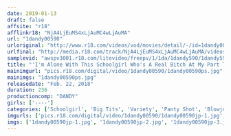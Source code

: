 ```yaml
---
date: 2019-01-13
draft: false
affsite: "r18"
afflinkr18: "NjA4LjEuMS4xLjAuMC4wLjAuMA"
url: "1dandy00590"
urloriginal: "http://www.r18.com/videos/vod/movies/detail/-/id=1dandy00590"
urlfinal: "http://media.r18.com/track/NjA4LjEuMS4xLjAuMC4wLjAuMA/videos/vod/movies/detail/-/id=1dandy00590"
samplevid: "awspv3001.r18.com/litevideo/freepv/1/1da/1dandy590/1dandy590_dmb_w.mp4"
title: "'I'm Alone With This Schoolgirl Who's A Real Bitch At My Part Time Job! She's 20 Years Older Than Me, And Flashing Panty Shot Action/Cleavage/And Hot Buttery Eyes At Me And Getting My Dick Rock Hard!! I Thought She Would Get Mad When She Saw I Had An Erection, But It Turns Out She Likes Loser Herbivore Men Like Me To Stick Their Dicks Into Her' vol. 1"
mainimgurl: "pics.r18.com/digital/video/1dandy00590/1dandy00590ps.jpg"
mainimgs: "1dandy00590ps.jpg"
releasedate: "Feb. 22, 2018"
duration: 236
productioncomp: "DANDY"
girls: ['----']
categories: ['Schoolgirl', 'Big Tits', 'Variety', 'Panty Shot', 'Blowjob', 'Handjob', 'Over 4 Hours', 'Hi-Def', 'Special 7 studios SALE']
imgurls: ['pics.r18.com/digital/video/1dandy00590/1dandy00590jp-1.jpg', 'pics.r18.com/digital/video/1dandy00590/1dandy00590jp-2.jpg', 'pics.r18.com/digital/video/1dandy00590/1dandy00590jp-3.jpg', 'pics.r18.com/digital/video/1dandy00590/1dandy00590jp-4.jpg', 'pics.r18.com/digital/video/1dandy00590/1dandy00590jp-5.jpg', 'pics.r18.com/digital/video/1dandy00590/1dandy00590jp-6.jpg', 'pics.r18.com/digital/video/1dandy00590/1dandy00590jp-7.jpg', 'pics.r18.com/digital/video/1dandy00590/1dandy00590jp-8.jpg', 'pics.r18.com/digital/video/1dandy00590/1dandy00590jp-9.jpg', 'pics.r18.com/digital/video/1dandy00590/1dandy00590jp-10.jpg', 'pics.r18.com/digital/video/1dandy00590/1dandy00590jp-11.jpg', 'pics.r18.com/digital/video/1dandy00590/1dandy00590jp-12.jpg', 'pics.r18.com/digital/video/1dandy00590/1dandy00590jp-13.jpg', 'pics.r18.com/digital/video/1dandy00590/1dandy00590jp-14.jpg', 'pics.r18.com/digital/video/1dandy00590/1dandy00590jp-15.jpg', 'pics.r18.com/digital/video/1dandy00590/1dandy00590jp-16.jpg', 'pics.r18.com/digital/video/1dandy00590/1dandy00590jp-17.jpg', 'pics.r18.com/digital/video/1dandy00590/1dandy00590jp-18.jpg', 'pics.r18.com/digital/video/1dandy00590/1dandy00590jp-19.jpg', 'pics.r18.com/digital/video/1dandy00590/1dandy00590jp-20.jpg']
imgs: ['1dandy00590jp-1.jpg', '1dandy00590jp-2.jpg', '1dandy00590jp-3.jpg', '1dandy00590jp-4.jpg', '1dandy00590jp-5.jpg', '1dandy00590jp-6.jpg', '1dandy00590jp-7.jpg', '1dandy00590jp-8.jpg', '1dandy00590jp-9.jpg', '1dandy00590jp-10.jpg', '1dandy00590jp-11.jpg', '1dandy00590jp-12.jpg', '1dandy00590jp-13.jpg', '1dandy00590jp-14.jpg', '1dandy00590jp-15.jpg', '1dandy00590jp-16.jpg', '1dandy00590jp-17.jpg', '1dandy00590jp-18.jpg', '1dandy00590jp-19.jpg', '1dandy00590jp-20.jpg']
---
```

